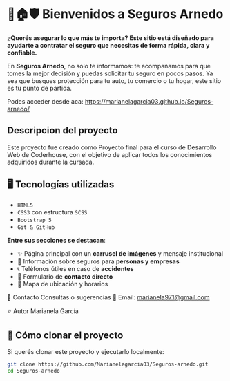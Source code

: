 # 🚗🏠🛡️ Bienvenidos a Seguros Arnedo
 **¿Querés asegurar lo que más te importa? Este sitio está diseñado para ayudarte a contratar el seguro que necesitas de forma rápida, clara y confiable.**

En **Seguros Arnedo**, no solo te informamos: te acompañamos para que tomes la mejor decisión y puedas solicitar tu seguro en pocos pasos. Ya sea que busques protección para tu auto, tu comercio o tu hogar, este sitio es tu punto de partida.

Podes acceder desde aca: https://marianelagarcia03.github.io/Seguros-arnedo/

## Descripcion del proyecto
Este proyecto fue creado como Proyecto final para el curso de Desarrollo Web de Coderhouse, con el objetivo de aplicar todos los conocimientos adquiridos durante la cursada.

## 🖥️ Tecnologías utilizadas

- `HTML5`
- `CSS3` con estructura `SCSS`
- `Bootstrap 5`
- `Git & GitHub`

**Entre sus secciones se destacan**:
- ✨ Página principal con un **carrusel de imágenes** y mensaje institucional
- 🏢 Información sobre seguros para **personas y empresas**
- 📞 Teléfonos útiles en caso de **accidentes**
- 💬 Formulario de **contacto directo**
- 📍 Mapa de ubicación y horarios

🤝 Contacto
 Consultas o sugerencias
📧 Email: marianela971@gmail.com

⭐ Autor
Marianela García

## 📂 Cómo clonar el proyecto

Si querés clonar este proyecto y ejecutarlo localmente:

```bash
git clone https://github.com/Marianelagarcia03/Seguros-arnedo.git
cd Seguros-arnedo










